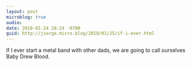 ```yaml
---
layout: post
microblog: true
audio: 
date: 2018-01-24 20:24 -0700
guid: http://jsorge.micro.blog/2018/01/25/if-i-ever.html
---
```

If I ever start a metal band with other dads, we are going to call ourselves Baby Drew Blood.
